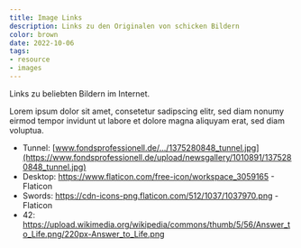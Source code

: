 ```yaml
---
title: Image Links	
description: Links zu den Originalen von schicken Bildern
color: brown
date: 2022-10-06
tags:
- resource
- images
---
```


Links zu beliebten Bildern im Internet.

Lorem ipsum dolor sit amet, consetetur sadipscing elitr, 
sed diam nonumy eirmod tempor invidunt ut labore et dolore 
magna aliquyam erat, sed diam voluptua. 

- Tunnel: [www.fondsprofessionell.de/.../1375280848_tunnel.jpg](https://www.fondsprofessionell.de/upload/newsgallery/1010891/1375280848_tunnel.jpg)
- Desktop: <https://www.flaticon.com/free-icon/workspace_3059165> - Flaticon
- Swords: <https://cdn-icons-png.flaticon.com/512/1037/1037970.png> - Flaticon
- 42: https://upload.wikimedia.org/wikipedia/commons/thumb/5/56/Answer_to_Life.png/220px-Answer_to_Life.png


